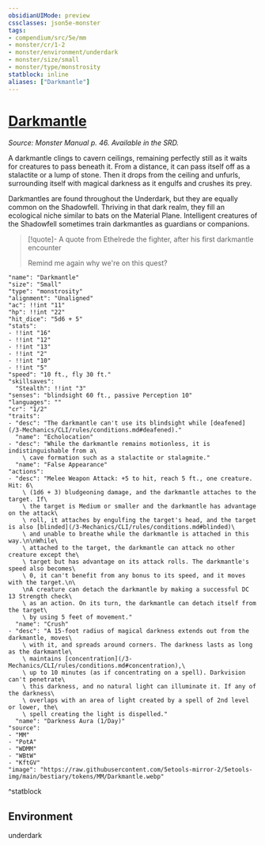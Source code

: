 ```yaml
---
obsidianUIMode: preview
cssclasses: json5e-monster
tags:
- compendium/src/5e/mm
- monster/cr/1-2
- monster/environment/underdark
- monster/size/small
- monster/type/monstrosity
statblock: inline
aliases: ["Darkmantle"]
---
```

# [Darkmantle](3-Mechanics/CLI/bestiary/monstrosity/darkmantle.md)
*Source: Monster Manual p. 46. Available in the SRD.*  

A darkmantle clings to cavern ceilings, remaining perfectly still as it waits for creatures to pass beneath it. From a distance, it can pass itself off as a stalactite or a lump of stone. Then it drops from the ceiling and unfurls, surrounding itself with magical darkness as it engulfs and crushes its prey.

Darkmantles are found throughout the Underdark, but they are equally common on the Shadowfell. Thriving in that dark realm, they fill an ecological niche similar to bats on the Material Plane. Intelligent creatures of the Shadowfell sometimes train darkmantles as guardians or companions.

> [!quote]- A quote from Ethelrede the fighter, after his first darkmantle encounter  
> 
> Remind me again why we're on this quest?


```statblock
"name": "Darkmantle"
"size": "Small"
"type": "monstrosity"
"alignment": "Unaligned"
"ac": !!int "11"
"hp": !!int "22"
"hit_dice": "5d6 + 5"
"stats":
- !!int "16"
- !!int "12"
- !!int "13"
- !!int "2"
- !!int "10"
- !!int "5"
"speed": "10 ft., fly 30 ft."
"skillsaves":
  "Stealth": !!int "3"
"senses": "blindsight 60 ft., passive Perception 10"
"languages": ""
"cr": "1/2"
"traits":
- "desc": "The darkmantle can't use its blindsight while [deafened](/3-Mechanics/CLI/rules/conditions.md#deafened)."
  "name": "Echolocation"
- "desc": "While the darkmantle remains motionless, it is indistinguishable from a\
    \ cave formation such as a stalactite or stalagmite."
  "name": "False Appearance"
"actions":
- "desc": "Melee Weapon Attack: +5 to hit, reach 5 ft., one creature. Hit: 6\
    \ (1d6 + 3) bludgeoning damage, and the darkmantle attaches to the target. If\
    \ the target is Medium or smaller and the darkmantle has advantage on the attack\
    \ roll, it attaches by engulfing the target's head, and the target is also [blinded](/3-Mechanics/CLI/rules/conditions.md#blinded)\
    \ and unable to breathe while the darkmantle is attached in this way.\n\nWhile\
    \ attached to the target, the darkmantle can attack no other creature except the\
    \ target but has advantage on its attack rolls. The darkmantle's speed also becomes\
    \ 0, it can't benefit from any bonus to its speed, and it moves with the target.\n\
    \nA creature can detach the darkmantle by making a successful DC 13 Strength check\
    \ as an action. On its turn, the darkmantle can detach itself from the target\
    \ by using 5 feet of movement."
  "name": "Crush"
- "desc": "A 15-foot radius of magical darkness extends out from the darkmantle, moves\
    \ with it, and spreads around corners. The darkness lasts as long as the darkmantle\
    \ maintains [concentration](/3-Mechanics/CLI/rules/conditions.md#concentration),\
    \ up to 10 minutes (as if concentrating on a spell). Darkvision can't penetrate\
    \ this darkness, and no natural light can illuminate it. If any of the darkness\
    \ overlaps with an area of light created by a spell of 2nd level or lower, the\
    \ spell creating the light is dispelled."
  "name": "Darkness Aura (1/Day)"
"source":
- "MM"
- "PotA"
- "WDMM"
- "WBtW"
- "KftGV"
"image": "https://raw.githubusercontent.com/5etools-mirror-2/5etools-img/main/bestiary/tokens/MM/Darkmantle.webp"
```
^statblock

## Environment

underdark
